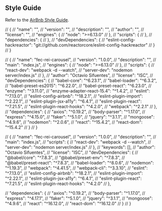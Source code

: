 ## Style Guide

Refer to the [AirBnb Style Guide](https://github.com/airbnb/javascript).

// {
//   "name": "",
//   "version": "",
//   "description": "",
//   "author": "",
//   "license": "",
//   "engines": {
//     "node": ">=6.13.0"
//   },
//   "scripts": {
//   },
//   "dependencies": {
//   },
//   "devDependencies": {
//     "eslint-config-hackreactor": "git://github.com/reactorcore/eslint-config-hackreactor"
//   }
// }

// {
//   "name": "fec-rei-carousel",
//   "version": "1.0.0",
//   "description": "",
//   "main": "index.js",
//   "engines": {
//     "node": ">=6.13.0"
//   },
//   "scripts": {
//     "react-dev": "webpack -d --watch",
//     "server-dev": "nodemon server/index.js"
//   },
//   "author": "Octavio Sifuentes",
//   "license": "ISC",
//   "devDependencies": {
//     "babel-core": "^6.23.1",
//     "babel-loader": "^6.3.2",
//     "babel-preset-es2015": "^6.22.0",
//     "babel-preset-react": "^6.23.0",
//     "enzyme": "^3.11.0",
//     "enzyme-adapter-react-15.4": "^1.4.2",
//     "eslint": "^7.13.0",
//     "eslint-config-airbnb": "^18.2.1",
//     "eslint-plugin-import": "^2.22.1",
//     "eslint-plugin-jsx-a11y": "^6.4.1",
//     "eslint-plugin-react": "^7.21.5",
//     "eslint-plugin-react-hooks": "^4.2.0",
//     "webpack": "^2.2.1"
//   },
//   "dependencies": {
//     "axios": "^0.19.2",
//     "body-parser": "^1.17.0",
//     "express": "^4.15.0",
//     "faker": "^5.1.0",
//     "jquery": "^3.1.1",
//     "mongoose": "^4.9.6",
//     "nodemon": "^2.0.6",
//     "react": "^15.4.2",
//     "react-dom": "^15.4.2"
//   }
// }

// {
//   "name": "fec-rei-carousel",
//   "version": "1.0.0",
//   "description": "",
//   "main": "index.js",
//   "scripts": {
//     "react-dev": "webpack -d --watch",
//     "server-dev": "nodemon server/index.js"
//   },
//   "keywords": [],
//   "author": "Octavio Sifuentes",
//   "license": "ISC",
//   "devDependencies": {
//     "@babel/core": "^7.8.3",
//     "@babel/preset-env": "^7.8.3",
//     "@babel/preset-react": "^7.8.3",
//     "babel-loader": "^8.0.6",
//     "nodemon": "^1.19.3",
//     "webpack": "^4.41.5",
//     "webpack-cli": "^3.3.10",
//     "eslint": "^7.13.0",
//     "eslint-config-airbnb": "^18.2.1",
//     "eslint-plugin-import": "^2.22.1",
//     "eslint-plugin-jsx-a11y": "^6.4.1",
//     "eslint-plugin-react": "^7.21.5",
//     "eslint-plugin-react-hooks": "^4.2.0"
//   },

//   "dependencies": {
//     "axios": "^0.19.2",
//     "body-parser": "^1.17.0",
//     "express": "^4.17.1",
//     "faker": "^5.1.0",
//     "jquery": "^3.1.1",
//     "mongoose": "^4.9.6",
//     "react": "^16.12.0",
//     "react-dom": "^16.12.0"
//   }
// }